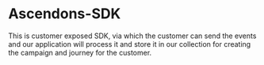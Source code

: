 # Ascendons-SDK
This is customer exposed SDK, via which the customer can send the events and our application will process it and store it in our collection for creating the campaign and journey for the customer.
